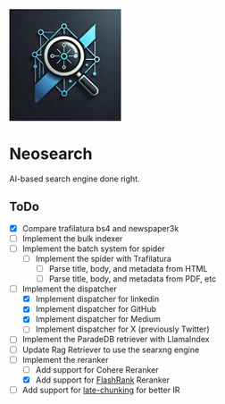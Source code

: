 <img src="./assets/neosearch.png" width="200px" height="200px" title="Neosearch_LOGO"/>

# Neosearch

AI-based search engine done right.

## ToDo

- [x] Compare trafilatura bs4 and newspaper3k
- [ ] Implement the bulk indexer
- [ ] Implement the batch system for spider
    - [ ] Implement the spider with Trafilatura
        - [ ] Parse title, body, and metadata from HTML
        - [ ] Parse title, body, and metadata from PDF, etc
- [ ] Implement the dispatcher
    - [x] Implement dispatcher for linkedin
    - [x] Implement dispatcher for GitHub
    - [x] Implement dispatcher for Medium
    - [ ] Implement dispatcher for X (previously Twitter)
- [ ] Implement the ParadeDB retriever with LlamaIndex
- [ ] Update Rag Retriever to use the searxng engine
- [ ] Implement the reranker
    - [ ] Add support for Cohere Reranker
    - [x] Add support for [FlashRank](https://github.com/PrithivirajDamodaran/FlashRank) Reranker
- [ ] Add support for [late-chunking](https://github.com/jina-ai/late-chunking) for better IR
